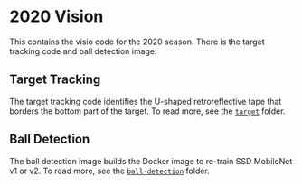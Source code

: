 # 2020 Vision
This contains the visio code for the 2020 season. 
There is the target tracking code and ball detection image.

## Target Tracking
The target tracking code identifies the U-shaped retroreflective tape that borders the bottom part of the target.
To read more, see the [`target`](./target) folder.

## Ball Detection
The ball detection image builds the Docker image to re-train SSD MobileNet v1 or v2.
To read more, see the [`ball-detection`](./ball-detection) folder.

